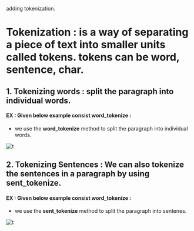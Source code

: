 adding tokenization.

# Tokenization : is a way of separating a piece of text into smaller units called tokens. tokens can be word, sentence, char.
## 1.  Tokenizing words : split the paragraph into individual words.
#### EX : Given below example consist word_tokenize :
- we use the __word_tokenize__ method to split the paragraph into individual words.

![t](https://user-images.githubusercontent.com/29980448/96453698-7aa47980-1238-11eb-9553-247bd4abaf3c.jpg)



## 2.  Tokenizing Sentences : We can also tokenize the sentences in a paragraph by using  sent_tokenize.

#### EX : Given below example consist word_tokenize :
- we use the __sent_tokenize__ method to split the paragraph into sentenes.

![t](https://user-images.githubusercontent.com/29980448/96455112-63ff2200-123a-11eb-8015-d463242e92bb.png)

